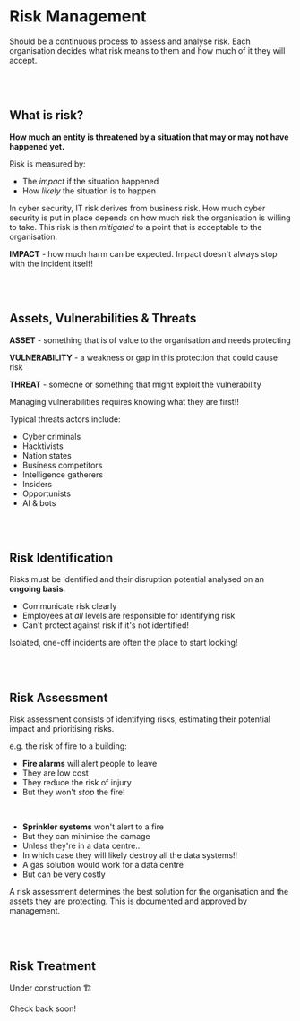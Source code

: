 # **Risk Management**

Should be a continuous process to assess and analyse risk. Each organisation decides what risk means to them and how much of it they will accept.

<br>
<br>

## **What is risk?**

**How much an entity is threatened by a situation that may or may not have happened yet.**

Risk is measured by:
- The *impact* if the situation happened
- How *likely* the situation is to happen

In cyber security, IT risk derives from business risk. How much cyber security is put in place depends on how much risk the organisation is willing to take. This risk is then *mitigated* to a point that is acceptable to the organisation.

**IMPACT** - how much harm can be expected. Impact doesn't always stop with the incident itself!

<br>
<br>

## **Assets, Vulnerabilities & Threats**

**ASSET** - something that is of value to the organisation and needs protecting

**VULNERABILITY** - a weakness or gap in this protection that could cause risk

**THREAT** - someone or something that might exploit the vulnerability 

Managing vulnerabilities requires knowing what they are first!!

Typical threats actors include:
- Cyber criminals
- Hacktivists
- Nation states
- Business competitors
- Intelligence gatherers
- Insiders 
- Opportunists
- AI & bots

<br>
<br>

## **Risk Identification**

Risks must be identified and their disruption potential analysed on an **ongoing basis**. 

- Communicate risk clearly
- Employees at *all* levels are responsible for identifying risk 
- Can't protect against risk if it's not identified!

Isolated, one-off incidents are often the place to start looking!

<br>
<br>

## **Risk Assessment**

Risk assessment consists of identifying risks, estimating their potential impact and prioritising risks.

e.g. the risk of fire to a building:
- **Fire alarms** will alert people to leave
- They are low cost 
- They reduce the risk of injury
- But they won't *stop* the fire!

<br>

- **Sprinkler systems** won't alert to a fire
- But they can minimise the damage
- Unless they're in a data centre...
- In which case they will likely destroy all the data systems!!
- A gas solution would work for a data centre
- But can be very costly 

A risk assessment determines the best solution for the organisation and the assets they are protecting. This is documented and approved by management. 

<br>
<br>

## **Risk Treatment**

Under construction 🏗️

Check back soon!